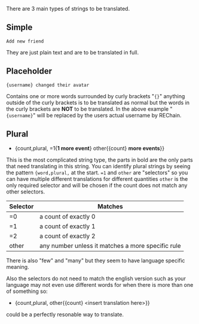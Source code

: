 There are 3 main types of strings to be translated.

## Simple
```
Add new friend
```
They are just plain text and are to be translated in full.

## Placeholder
```
{username} changed their avatar
```
Contains one or more words surrounded by curly brackets "`{}`" anything outside of the curly brackets is to be translated as normal but the words in the curly brackets are **NOT** to be translated. In the above example "`{username}`" will be replaced by the users actual username by REChain.

## Plural

- {count,plural, =1{**1 more event**} other{{count} **more events**}}

This is the most complicated string type, the parts in bold are the only parts that need translating in this string. You can identify plural strings by seeing the pattern `{word,plural,` at the start. `=1` and `other` are "selectors" so you can have multiple different translations for different quantities `other` is the only required selector and will be chosen if the count does not match any other selectors.

Selector | Matches
---|---
=0 | a count of exactly 0
=1 | a count of exactly 1
=2 | a count of exactly 2
other | any number unless it matches a more specific rule

There is also "few" and "many" but they seem to have language specific meaning.

Also the selectors do not need to match the english version such as your language may not even use different words for when there is more than one of something so:
 - {count,plural, other{{count} \<insert translation here\>}} 

could be a perfectly resonable way to translate.
